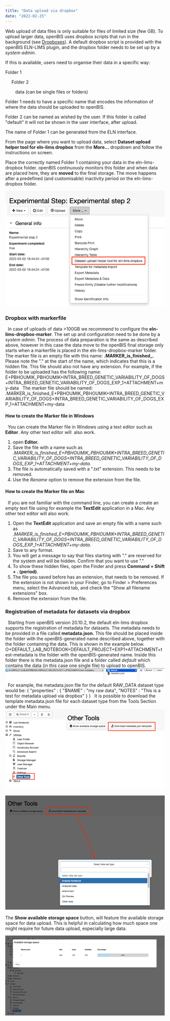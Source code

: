 ```yaml
---
title: "Data upload via dropbox"
date: "2022-02-25"
---
```


Web upload of data files is only suitable for files of limited size (few GB). To upload larger data, openBIS uses dropbox scripts that run in the background (see [Dropboxes](https://unlimited.ethz.ch/display/openBISDoc2010/Dropboxes)). A default dropbox script is provided with the openBIS ELN-LIMS plugin, and the dropbox folder needs to be set up by a _system admin_.

If this is available, users need to organise their data in a specific way:  

Folder 1

     Folder 2

        data (can be single files or folders)  

Folder 1 needs to have a specific name that encodes the information of where the data should be uploaded to openBIS.

Folder 2 can be named as wished by the user. If this folder is called "default" it will not be shown in the user interface, after upload.

The name of Folder 1 can be generated from the ELN interface.

From the page where you want to upload data, select **Dataset upload helper tool for eln-lims dropbox** from the **More...** dropdown and follow the instructions on screen.

Place the correctly named Folder 1 containing your data in the eln-lims-dropbox folder. openBIS continuously monitors this folder and when data are placed here, they are **moved** to the final storage. The move happens after a predefined (and customisable) inactivity period on the eln-lims-dropbox folder.  

![](images/dataset-uploader.png)

### Dropbox with markerfile

  In case of uploads of data >100GB we recommend to configure the **eln-lims-dropbox-marker**. The set up and configuration need to be done by a _system admin_. The process of data preparation is the same as described above, however in this case the data move to the openBIS final storage only starts when a markerfile is placed in the eln-lims-dropbox-marker folder. The marker file is an empty file with this name: **.MARKER\_is\_finished\_<folder-to-upload-name>.** Please note the "." at the start of the name, which indicates that this is a hidden file. This file should also not have any extension. For example, if the folder to be uploaded has the following name:   E+PBHOUMIK\_PBHOUMIK+INTRA\_BREED\_GENETIC\_VARIABILITY\_OF\_DOGS+INTRA\_BREED\_GENETIC\_VARIABILITY\_OF\_DOGS\_EXP\_1+ATTACHMENT+my-data   The marker file should be named:   .MARKER\_is\_finished\_E+PBHOUMIK\_PBHOUMIK+INTRA\_BREED\_GENETIC\_VARIABILITY\_OF\_DOGS+INTRA\_BREED\_GENETIC\_VARIABILITY\_OF\_DOGS\_EXP\_1+ATTACHMENT+my-data  

#### **How to create the Marker file in Windows**

  You can create the Marker file in Windows using a text editor such as **Editor**. Any other text editor will  also work.  

1. open **Editor.**
2. Save the file with a name such as _.MARKER\_is\_finished\_E+PBHOUMIK\_PBHOUMIK+INTRA\_BREED\_GENETIC\_VARIABILITY\_OF\_DOGS+INTRA\_BREED\_GENETIC\_VARIABILITY\_OF\_DOGS\_EXP\_1+ATTACHMENT+my-data._
3. The file is automatically saved with a ".txt" extension. This needs to be removed.
4. Use the _Rename_ option to remove the extension from the file.

#### **How to create the Marker file on Mac**

  If you are not familiar with the command line, you can create a create an empty text file using for example the **TextEdit** application in a Mac. Any other text editor will also work.  

1. Open the **TextEdit** application and save an empty file with a name such as _.MARKER\_is\_finished\_E+PBHOUMIK\_PBHOUMIK+INTRA\_BREED\_GENETIC\_VARIABILITY\_OF\_DOGS+INTRA\_BREED\_GENETIC\_VARIABILITY\_OF\_DOGS\_EXP\_1+ATTACHMENT+my-data_.
2. Save to any format.
3. You will get a message to say that files starting with "." are reserved for the system and will be hidden. Confirm that you want to use "."
4. To show these hidden files, open the Finder and press **Command + Shift + . (period)**.
5. The file you saved before has an extension, that needs to be removed. If the extension is not shown in your Finder, go to Finder > Preferences menu, select the Advanced tab, and check the "Show all filename extensions" box.
6. Remove the extension from the file.

### Registration of metadata for datasets via dropbox

  Starting from openBIS version 20.10.2, the default eln-lims dropbox supports the registration of metadata for datasets. The metadata needs to be provided in a file called **metadata.json.** This file should be placed inside the folder with the openBIS-generated name described above, together with the folder containing the data. This is shown in the example below.  O+DEFAULT\_LAB\_NOTEBOOK+DEFAULT\_PROJECT+EXP1+ATTACHMENT+test-metadata is the folder with the openBIS-generated name. Inside this folder there is the metadata.json file and a folder called _default_ which contains the data (in this case one single file) to upload to openBIS.   ![](images/metadata-for-datasets.png)   For example, the metadata.json file for the default RAW\_DATA dataset type would be: { "properties" : { "$NAME" : "my raw data", "NOTES" : "This is a test for metadata upload via dropbox" } }   It is possible to download the template metadata.json file for each dataset type from the Tools Section under the Main menu. ![](images/ELN-Tools.png)   ![](images/Select-dataset.png)

The **Show available storage space** button, will feature the available storage space for data upload. This is helpful in calculating how much space one might require for future data upload, especially large data. 

![](images/Screenshot-2022-02-25-at-13.36.21-1024x514.png)
